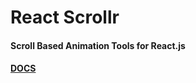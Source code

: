 # React Scrollr

#### Scroll Based Animation Tools for React.js

#### [DOCS](http://react-scrollr.3nder.io/)
